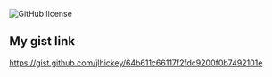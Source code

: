 ![GitHub license](https://img.shields.io/badge/Made%20by-%40jlhickey-orange)


## My gist link
https://gist.github.com/jlhickey/64b611c66117f2fdc9200f0b7492101e
